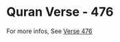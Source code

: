 # Quran Verse - 476 

For more infos, See [Verse 476](https://www.quranbookk.com/quran/search?q=476)